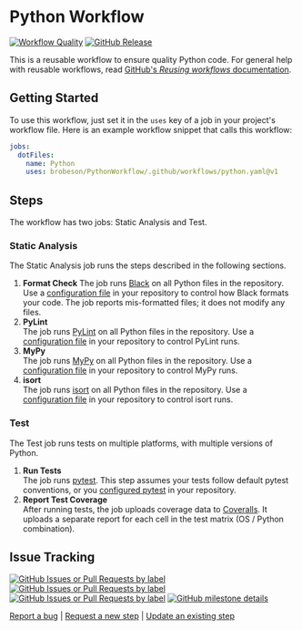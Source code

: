 # Python Workflow

[![Workflow Quality](https://github.com/brobeson/PythonWorkflow/actions/workflows/workflow_quality.yaml/badge.svg)](https://github.com/brobeson/PythonWorkflow/actions/workflows/workflow_quality.yaml)
[![GitHub Release](https://img.shields.io/github/v/release/brobeson/PythonWorkflow?sort=semver&logo=github&label=Release)](https://github.com/brobeson/PythonWorkflow/releases/latest)

This is a reusable workflow to ensure quality Python code.
For general help with reusable workflows, read [GitHub's _Reusing workflows_ documentation](https://docs.github.com/en/actions/using-workflows/reusing-workflows).

## Getting Started

To use this workflow, just set it in the `uses` key of a job in your project's workflow file.
Here is an example workflow snippet that calls this workflow:

```yaml
jobs:
  dotFiles:
    name: Python
    uses: brobeson/PythonWorkflow/.github/workflows/python.yaml@v1
```

## Steps

The workflow has two jobs: Static Analysis and Test.

### Static Analysis

The Static Analysis job runs the steps described in the following sections.

1. **Format Check**
   The job runs [Black](https://black.readthedocs.io/en/stable/index.html) on all Python files in the repository.
   Use a [configuration file](https://black.readthedocs.io/en/stable/usage_and_configuration/the_basics.html#configuration-via-a-file) in your repository to control how Black formats your code.
   The job reports mis-formatted files; it does not modify any files.
1. **PyLint**  
   The job runs [PyLint](https://pylint.pycqa.org/en/latest/index.html) on all Python files in the repository.
   Use a [configuration file](https://pylint.pycqa.org/en/latest/user_guide/usage/run.html#command-line-options) in your repository to control PyLint runs.
1. **MyPy**  
   The job runs [MyPy](https://mypy.readthedocs.io/en/stable/index.html) on all Python files in the repository.
   Use a [configuration file](https://mypy.readthedocs.io/en/stable/config_file.html) in your repository to control MyPy runs.
1. **isort**  
   The job runs [isort](https://pycqa.github.io/isort/index.html) on all Python files in the repository.
   Use a [configuration file](https://pycqa.github.io/isort/docs/configuration/config_files.html) in your repository to control isort runs.

### Test

The Test job runs tests on multiple platforms, with multiple versions of Python.

1. **Run Tests**  
   The job runs [pytest](https://docs.pytest.org/en/stable/index.html).
   This step assumes your tests follow default pytest conventions, or you [configured pytest](https://docs.pytest.org/en/stable/reference/customize.html) in your repository.
1. **Report Test Coverage**  
   After running tests, the job uploads coverage data to [Coveralls](https://coveralls.io).
   It uploads a separate report for each cell in the test matrix (OS / Python combination).

## Issue Tracking

[![GitHub Issues or Pull Requests by label](https://img.shields.io/github/issues/brobeson/PythonWorkflow/bug?logo=github&label=Bugs)](https://github.com/brobeson/PythonWorkflow/issues?q=is%3Aissue+is%3Aopen+label%3Abug)
[![GitHub Issues or Pull Requests by label](https://img.shields.io/github/issues/brobeson/PythonWorkflow/enhancement?logo=github&label=Enhancements)](https://github.com/brobeson/PythonWorkflow/issues?q=is%3Aissue+is%3Aopen+label%3Aenhancement)
[![GitHub Issues or Pull Requests by label](https://img.shields.io/github/issues/brobeson/PythonWorkflow/new%20step?logo=github&label=New%20Steps)](https://github.com/brobeson/PythonWorkflow/issues?q=is%3Aopen+is%3Aissue+label%3A%22new+step%22)
[![GitHub milestone details](https://img.shields.io/github/milestones/progress/brobeson/PythonWorkflow/1?logo=github)](https://github.com/brobeson/PythonWorkflow/milestone/1)

[Report a bug](https://github.com/brobeson/PythonWorkflow/issues/new?assignees=brobeson&labels=bug&projects=&template=bug.yaml) |
[Request a new step](https://github.com/brobeson/PythonWorkflow/issues/new?assignees=brobeson&labels=new+step&projects=&template=new_step.yaml) |
[Update an existing step](https://github.com/brobeson/PythonWorkflow/issues/new?assignees=brobeson&labels=enhancement&projects=&template=enhancement.yaml)

